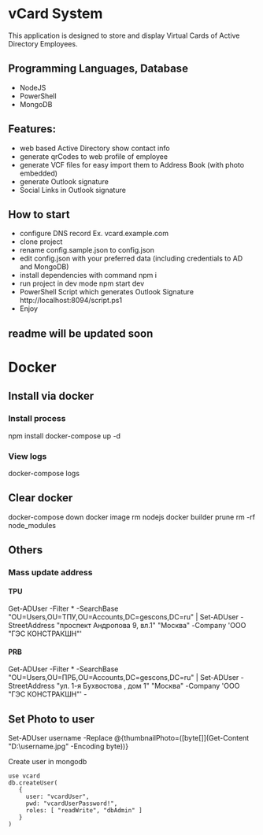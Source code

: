 # vCard System
This application is designed to store and display Virtual Cards of Active Directory Employees.

## Programming Languages, Database
- NodeJS
- PowerShell
- MongoDB

## Features:
- web based Active Directory show contact info
- generate qrCodes to web profile of employee
- generate VCF files for easy import them to Address Book (with photo embedded)
- generate Outlook signature
- Social Links in Outlook signature


## How to start
- configure DNS record Ex. vcard.example.com
- clone project
- rename config.sample.json to config.json
- edit config.json with your preferred data (including credentials to AD and MongoDB)
- install dependencies with command npm i
- run project in dev mode npm start dev
- PowerShell Script which generates Outlook Signature http://localhost:8094/script.ps1
- Enjoy



## readme will be updated soon


# Docker

## Install via docker

### Install process
npm install
docker-compose up -d

### View logs
docker-compose logs

## Clear docker

docker-compose down
docker image rm nodejs
docker builder prune
rm -rf node_modules


## Others

### Mass update address

#### TPU
Get-ADUser -Filter * -SearchBase "OU=Users,OU=ТПУ,OU=Accounts,DC=gescons,DC=ru" | Set-ADUser -StreetAddress "проспект Андропова 9, вл.1" "Москва" -Company 'ООО "ГЭС КОНСТРАКШН"' 

#### PRB
Get-ADUser -Filter * -SearchBase "OU=Users,OU=ПРБ,OU=Accounts,DC=gescons,DC=ru" | Set-ADUser -StreetAddress "ул. 1-я Бухвостова , дом 1" "Москва" -Company 'ООО "ГЭС КОНСТРАКШН"' -


## Set Photo to user
Set-ADUser username -Replace @{thumbnailPhoto=([byte[]](Get-Content "D:\username.jpg" -Encoding byte))}

Create user in mongodb
```
use vcard
db.createUser(
   {
     user: "vcardUser",
     pwd: "vcardUserPassword!",
     roles: [ "readWrite", "dbAdmin" ]
   }
)
```